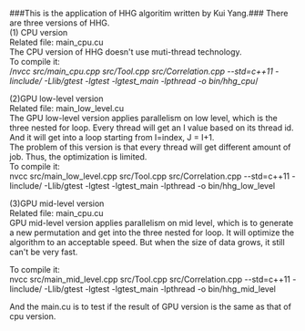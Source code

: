 ###This is the application of HHG algoritim written by Kui Yang.###
There are three versions of HHG.  
(1) CPU version  
Related file: main_cpu.cu  
The CPU version of HHG doesn't use muti-thread technology.   
To compile it:  
/*nvcc src/main_cpu.cpp src/Tool.cpp src/Correlation.cpp --std=c++11 -Iinclude/ -Llib/gtest -lgtest -lgtest_main -lpthread -o bin/hhg_cpu*/

(2)GPU low-level version  
Related file: main_low_level.cu  
The GPU low-level version applies parallelism on low level, which is the three nested for loop. Every thread will get an I value based on its thread id. And it will get into a loop starting from I=index, J = I+1.  
The problem of this version is that every thread will get different amount of job. Thus, the optimization is limited.  
To compile it:  
nvcc src/main_low_level.cpp src/Tool.cpp src/Correlation.cpp --std=c++11 -Iinclude/ -Llib/gtest -lgtest -lgtest_main -lpthread -o bin/hhg_low_level  

(3)GPU mid-level version  
Related file: main_cpu.cu  
GPU mid-level version applies parallelism on mid level, which is to generate a new permutation and get into the three nested for loop. It will optimize the algorithm to an acceptable speed. But when the size of data grows, it still can't be very fast.  

To compile it:  
nvcc src/main_mid_level.cpp src/Tool.cpp src/Correlation.cpp --std=c++11 -Iinclude/ -Llib/gtest -lgtest -lgtest_main -lpthread -o bin/hhg_mid_level  
  
  
And the main.cu is to test if the result of GPU version is the same as that of cpu version.  